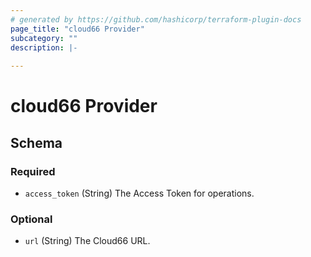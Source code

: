 ```yaml
---
# generated by https://github.com/hashicorp/terraform-plugin-docs
page_title: "cloud66 Provider"
subcategory: ""
description: |-
  
---
```


# cloud66 Provider





<!-- schema generated by tfplugindocs -->
## Schema

### Required

- `access_token` (String) The Access Token for operations.

### Optional

- `url` (String) The Cloud66 URL.
